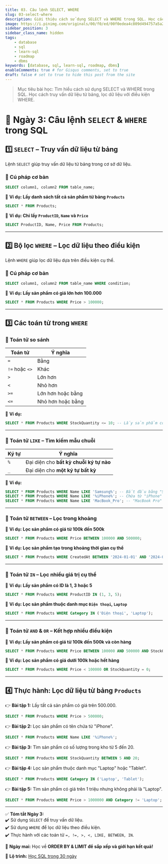 ```yaml
---
title: 03. Câu lệnh SELECT, WHERE
slug: 03-select-where
description: Giới thiệu cách sử dụng SELECT và WHERE trong SQL. Học cách truy vấn dữ liệu từ bảng, lọc dữ liệu với điều kiện WHERE.
image: https://i.pinimg.com/originals/00/f0/ed/00f0edea4c809d494757a5a251291cfe.jpg
sidebar_position: 3
sidebar_class_name: hidden
tags:
    - database
    - sql
    - learn-sql
    - roadmap
    - dbms
keywords: [database, sql, learn-sql, roadmap, dbms]
enableComments: true # for Gisqus comments, set to true
draft: false # set to true to hide this post from the site
---
```


> Mục tiêu bài học: Tìm hiểu cách sử dụng SELECT và WHERE trong SQL. Học cách truy vấn dữ liệu từ bảng, lọc dữ liệu với điều kiện WHERE.

# 📌 Ngày 3: Câu lệnh `SELECT` & `WHERE` trong SQL  

## **1️⃣ `SELECT` – Truy vấn dữ liệu từ bảng**  
Lệnh `SELECT` giúp truy vấn dữ liệu từ bảng trong cơ sở dữ liệu.  
### **🔹 Cú pháp cơ bản**  
```sql
SELECT column1, column2 FROM table_name;
```
📌 **Ví dụ: Lấy danh sách tất cả sản phẩm từ bảng `Products`**  
```sql
SELECT * FROM Products;
```
📌 **Ví dụ: Chỉ lấy `ProductID`, `Name` và `Price`**  
```sql
SELECT ProductID, Name, Price FROM Products;
```

---

## **2️⃣ Bộ lọc `WHERE` – Lọc dữ liệu theo điều kiện**  
Lệnh `WHERE` giúp lọc dữ liệu dựa trên điều kiện cụ thể.  
### **🔹 Cú pháp cơ bản**  
```sql
SELECT column1, column2 FROM table_name WHERE condition;
```
📌 **Ví dụ: Lấy sản phẩm có giá lớn hơn 100.000**  
```sql
SELECT * FROM Products WHERE Price > 100000;
```

---

## **3️⃣ Các toán tử trong `WHERE`**  

### **🔹 Toán tử so sánh**  
| Toán tử | Ý nghĩa |
|---------|--------|
| `=`     | Bằng |
| `!=` hoặc `<>` | Khác |
| `>`     | Lớn hơn |
| `<`     | Nhỏ hơn |
| `>=`    | Lớn hơn hoặc bằng |
| `<=`    | Nhỏ hơn hoặc bằng |

📌 **Ví dụ:**  
```sql
SELECT * FROM Products WHERE StockQuantity <= 10; -- Lấy sản phẩm có số lượng <= 10
```

---

### **🔹 Toán tử `LIKE` – Tìm kiếm mẫu chuỗi**  
| Ký tự | Ý nghĩa |
|--------|--------|
| `%`    | Đại diện cho **bất kỳ chuỗi ký tự nào** |
| `_`    | Đại diện cho **một ký tự bất kỳ** |

📌 **Ví dụ:**  
```sql
SELECT * FROM Products WHERE Name LIKE 'Samsung%'; -- Bắt đầu bằng "Samsung"
SELECT * FROM Products WHERE Name LIKE '%iPhone%'; -- Chứa từ "iPhone"
SELECT * FROM Products WHERE Name LIKE 'MacBook_Pro'; -- "MacBook Pro" hoặc "MacBook-Pro"
```

---

### **🔹 Toán tử `BETWEEN` – Lọc trong khoảng**  
📌 **Ví dụ: Lọc sản phẩm có giá từ 100k đến 500k**  
```sql
SELECT * FROM Products WHERE Price BETWEEN 100000 AND 500000;
```
📌 **Ví dụ: Lọc sản phẩm tạo trong khoảng thời gian cụ thể**  
```sql
SELECT * FROM Products WHERE CreatedAt BETWEEN '2024-01-01' AND '2024-02-23';
```

---

### **🔹 Toán tử `IN` – Lọc nhiều giá trị cụ thể**  
📌 **Ví dụ: Lấy sản phẩm có ID là 1, 3 hoặc 5**  
```sql
SELECT * FROM Products WHERE ProductID IN (1, 3, 5);
```
📌 **Ví dụ: Lọc sản phẩm thuộc danh mục `Điện thoại`, `Laptop`**  
```sql
SELECT * FROM Products WHERE Category IN ('Điện thoại', 'Laptop');
```

---

### **🔹 Toán tử `AND` & `OR` – Kết hợp nhiều điều kiện**  
📌 **Ví dụ: Lấy sản phẩm có giá từ 100k đến 500k và còn hàng**  
```sql
SELECT * FROM Products WHERE Price BETWEEN 100000 AND 500000 AND StockQuantity > 0;
```
📌 **Ví dụ: Lọc sản phẩm có giá dưới 100k hoặc hết hàng**  
```sql
SELECT * FROM Products WHERE Price < 100000 OR StockQuantity = 0;
```

---

## **4️⃣ Thực hành: Lọc dữ liệu từ bảng `Products`**  
👉 **Bài tập 1:** Lấy tất cả sản phẩm có giá trên 500.000.  
```sql
SELECT * FROM Products WHERE Price > 500000;
```
👉 **Bài tập 2:** Lọc sản phẩm có tên chứa từ "iPhone".  
```sql
SELECT * FROM Products WHERE Name LIKE '%iPhone%';
```
👉 **Bài tập 3:** Tìm sản phẩm có số lượng trong kho từ 5 đến 20.  
```sql
SELECT * FROM Products WHERE StockQuantity BETWEEN 5 AND 20;
```
👉 **Bài tập 4:** Lọc sản phẩm thuộc danh mục "Laptop" hoặc "Tablet".  
```sql
SELECT * FROM Products WHERE Category IN ('Laptop', 'Tablet');
```
👉 **Bài tập 5:** Tìm sản phẩm có giá trên 1 triệu nhưng không phải là "Laptop".  
```sql
SELECT * FROM Products WHERE Price > 1000000 AND Category != 'Laptop';
```

---

✅ **Tóm tắt Ngày 3:**  
✔️ Sử dụng `SELECT` để truy vấn dữ liệu.  
✔️ Sử dụng `WHERE` để lọc dữ liệu theo điều kiện.  
✔️ Thực hành với các toán tử `=, !=, >, <, LIKE, BETWEEN, IN`.  

🚀 **Ngày mai:** Học về **ORDER BY & LIMIT để sắp xếp và giới hạn kết quả!**

📌 **Lộ trình:** [Học SQL trong 30 ngày](00.%2030-Day%20SQL%20Learning%20Roadmap.md)
